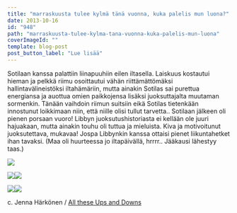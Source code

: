```yaml
---
title: "marraskuusta tulee kylmä tänä vuonna, kuka palelis mun luona?"
date: 2013-10-16
id: "948"
path: "marraskuusta-tulee-kylma-tana-vuonna-kuka-palelis-mun-luona"
coverImageId: ""
template: blog-post
post_button_label: "Lue lisää"
---
```


Sotilaan kanssa palattiin liinapuuhiin eilen iltasella. Laiskuus kostautui hieman ja pelkkä riimu osoittautui vähän riittämättömäksi hallintavälineistöksi iltahämäriin, mutta ainakin Sotilas sai purettua energiansa ja auottua omien paikkojensa lisäksi juoksuttajalta muutaman sormenkin. Tänään vaihdoin riimun suitsiin eikä Sotilas tietenkään innostunut loikkimaan niin, että niille olisi tullut tarvetta.. Sotilaan jälkeen oli pienen porsaan vuoro! Libbyn juoksutushistoriasta ei kellään ole juuri hajuakaan, mutta ainakin touhu oli tuttua ja mieluista. Kiva ja motivoitunut juoksutettava, mukavaa! Jospa Libbynkin kanssa ottaisi pienet liikuntahetket ihan tavaksi. (Maa oli huurteessa jo iltapäivällä, hrrrr.. Jääkausi lähestyy taas.)

[![](/images/ak.jpg)](http://1.bp.blogspot.com/-VTwe3MxN_20/Ul6-si-AbNI/AAAAAAAAHCU/Uz9YKu6gkTc/s1600/ak.jpg)

[![](/images/sotilas11_.jpg)](http://2.bp.blogspot.com/-8mSIk75BaYc/Ul6_hnSPfCI/AAAAAAAAHCo/Dq2TgLeg5s0/s1600/sotilas11_.jpg)[![](/images/sotilas2_2.jpg)](http://3.bp.blogspot.com/-hB_p9iDBUcQ/Ul6_hLguCrI/AAAAAAAAHCc/Nx-S6W5YFQ4/s1600/sotilas2_2.jpg)

[![](/images/sotilas10.jpg)](http://4.bp.blogspot.com/-8lNJmWQro0c/Ul6_hhKiyFI/AAAAAAAAHCg/7Agmqs19Ua8/s1600/sotilas10.jpg)[![](/images/sotilas_.jpg)](http://3.bp.blogspot.com/-wxp71GOEJrc/Ul6_iA8bWUI/AAAAAAAAHCw/idMf3pkPMGY/s1600/sotilas_.jpg)

c. Jenna Härkönen / [All these Ups and Downs](http://all-these-ups-and-downs.blogspot.fi/)

